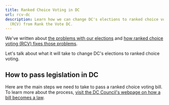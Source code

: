 ```yaml
---
title: Ranked Choice Voting in DC
url: rcv-dc
description: Learn how we can change DC's elections to ranked choice voting
  (RCV) from Rank the Vote DC.
---
```

We've written about [the problems with our elections](/problem/) and [how ranked choice voting (RCV) fixes those problems](/solution/). 

Let's talk about what it will take to change DC's elections to ranked choice voting.

## How to pass legislation in DC

Here are the main steps we need to take to pass a ranked choice voting bill. To learn more about the process, <a href="https://dccouncil.us/how-a-bill-becomes-a-law" target="_blank">visit the DC Council's webpage on how a bill becomes a law</a>.